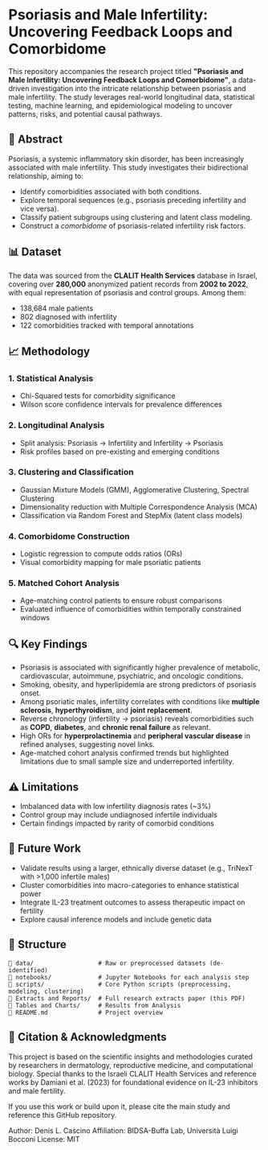 # Psoriasis and Male Infertility: Uncovering Feedback Loops and Comorbidome

This repository accompanies the research project titled **"Psoriasis and Male Infertility: Uncovering Feedback Loops and Comorbidome"**, a data-driven investigation into the intricate relationship between psoriasis and male infertility. The study leverages real-world longitudinal data, statistical testing, machine learning, and epidemiological modeling to uncover patterns, risks, and potential causal pathways.

## 📘 Abstract

Psoriasis, a systemic inflammatory skin disorder, has been increasingly associated with male infertility. This study investigates their bidirectional relationship, aiming to:

- Identify comorbidities associated with both conditions.
- Explore temporal sequences (e.g., psoriasis preceding infertility and vice versa).
- Classify patient subgroups using clustering and latent class modeling.
- Construct a *comorbidome* of psoriasis-related infertility risk factors.

## 📊 Dataset

The data was sourced from the **CLALIT Health Services** database in Israel, covering over **280,000** anonymized patient records from **2002 to 2022**, with equal representation of psoriasis and control groups. Among them:

- 138,684 male patients
- 802 diagnosed with infertility
- 122 comorbidities tracked with temporal annotations

## 📈 Methodology

### 1. **Statistical Analysis**
- Chi-Squared tests for comorbidity significance
- Wilson score confidence intervals for prevalence differences

### 2. **Longitudinal Analysis**
- Split analysis: Psoriasis → Infertility and Infertility → Psoriasis
- Risk profiles based on pre-existing and emerging conditions

### 3. **Clustering and Classification**
- Gaussian Mixture Models (GMM), Agglomerative Clustering, Spectral Clustering
- Dimensionality reduction with Multiple Correspondence Analysis (MCA)
- Classification via Random Forest and StepMix (latent class models)

### 4. **Comorbidome Construction**
- Logistic regression to compute odds ratios (ORs)
- Visual comorbidity mapping for male psoriatic patients

### 5. **Matched Cohort Analysis**
- Age-matching control patients to ensure robust comparisons
- Evaluated influence of comorbidities within temporally constrained windows

## 🔍 Key Findings

- Psoriasis is associated with significantly higher prevalence of metabolic, cardiovascular, autoimmune, psychiatric, and oncologic conditions.
- Smoking, obesity, and hyperlipidemia are strong predictors of psoriasis onset.
- Among psoriatic males, infertility correlates with conditions like **multiple sclerosis**, **hyperthyroidism**, and **joint replacement**.
- Reverse chronology (infertility → psoriasis) reveals comorbidities such as **COPD**, **diabetes**, and **chronic renal failure** as relevant.
- High ORs for **hyperprolactinemia** and **peripheral vascular disease** in refined analyses, suggesting novel links.
- Age-matched cohort analysis confirmed trends but highlighted limitations due to small sample size and underreported infertility.

## ⚠️ Limitations

- Imbalanced data with low infertility diagnosis rates (~3%)
- Control group may include undiagnosed infertile individuals
- Certain findings impacted by rarity of comorbid conditions

## 📌 Future Work

- Validate results using a larger, ethnically diverse dataset (e.g., TriNexT with >1,000 infertile males)
- Cluster comorbidities into macro-categories to enhance statistical power
- Integrate IL-23 treatment outcomes to assess therapeutic impact on fertility
- Explore causal inference models and include genetic data

## 📂 Structure

```text
📁 data/                  # Raw or preprocessed datasets (de-identified)
📁 notebooks/             # Jupyter Notebooks for each analysis step
📁 scripts/               # Core Python scripts (preprocessing, modeling, clustering)
📁 Extracts and Reports/  # Full research extracts paper (this PDF)
📁 Tables and Charts/     # Results from Analysis
📄 README.md              # Project overview
```

## 🧠 Citation & Acknowledgments
This project is based on the scientific insights and methodologies curated by researchers in dermatology, reproductive medicine, and computational biology. Special thanks to the Israeli CLALIT Health Services and reference works by Damiani et al. (2023) for foundational evidence on IL-23 inhibitors and male fertility.

If you use this work or build upon it, please cite the main study and reference this GitHub repository.

Author: Denis L. Cascino
Affiliation: BIDSA-Buffa Lab, Università Luigi Bocconi
License: MIT 
